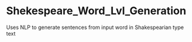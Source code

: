 # Shekespeare_Word_Lvl_Generation
Uses NLP to generate sentences from input word in Shakespearian type text  
